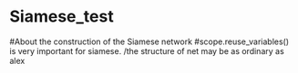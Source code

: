 # Siamese_test
#About the construction of the Siamese network
#scope.reuse_variables() is very important for siamese. /the structure of net may be as ordinary as alex
 
